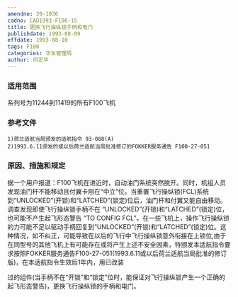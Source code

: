 ```yaml
---
amendno: 39-1036
cadno: CAD1993-F100-15
title: 更换飞行操纵锁手柄和电门
publishdate: 1993-08-09
effdate: 1993-08-10
tags: F100
categories: 华东管理局
author: 何正华
---
```


### 适用范围 
系列号为11244到11419的所有F100飞机

<!--more-->
### 参考文件
    1)荷兰适航当局颁发的适航指令 93-088(A) 
    2)1993.6.11颁发的或以后荷兰适航当局批准修订的FOKKER服务通告 F100-27-051 

### 原因、措施和规定 
据一个用户报道：F100飞机在进近时，自动油门系统突然脱开。同时，机组人员发现油门杆不能移动且付翼卡阻在“中立”位。当重置飞行操纵锁(FCL)系统到“UNLOCKED”(开锁)和“LATCHED”(锁定)位后，油门杆和付翼又能自由移动。调查发现即使飞行操纵锁手柄不在 “UNLOCKED”(开锁)和“LATCHED”(锁定)位，也可能不产生起飞形态警告 “TO CONFIG FCL”。在一些飞机上，操作飞行操纵锁的力可能不足以驱动手柄回复到“UNLOCKED”(开锁)和“LATCHED”(锁定)位。这种情况，如不纠正，可能导致在以后的飞行中飞行操纵锁意外衔接在上锁位,由于在同型号的其他飞机上有可能存在或将产生上述不安全因素，特颁发本适航指令要求按照FOKKER服务通告F100-27-051(1993.6.11或以后荷兰适航当局批准的修订版)，在本适航指令生效后1年内，用已改装
  
过的组件(当手柄不在“开锁”和“锁定”位时，能保证对飞行操纵锁产生一个正确的起飞形态警告)，更换飞行操纵锁的手柄和电门。
